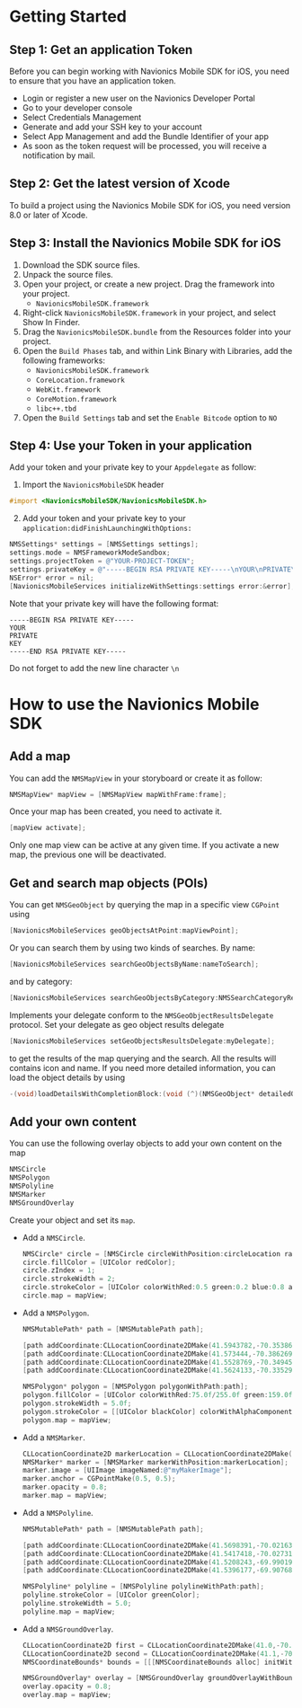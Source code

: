 # Getting Started

## Step 1:  Get an application Token
Before you can begin working with Navionics Mobile SDK for iOS, you need to ensure that you have an application token.

* Login or register a new user on the Navionics Developer Portal
* Go to your developer console
* Select Credentials Management
* Generate and add your SSH key to your account
* Select App Management and add the Bundle Identifier of your app
* As soon as the token request will be processed, you will receive a notification by mail.

## Step 2:  Get the latest version of Xcode
To build a project using the Navionics Mobile SDK for iOS, you need version 8.0 or later of Xcode.


## Step 3:  Install the Navionics Mobile SDK for iOS

1. Download the SDK source files.
2. Unpack the source files.
3. Open your project, or create a new project. Drag the framework into your project.
	* `NavionicsMobileSDK.framework`
4. Right-click `NavionicsMobileSDK.framework` in your project, and select Show In Finder.
5. Drag the `NavionicsMobileSDK.bundle` from the Resources folder into your project.
6. Open the `Build Phases` tab, and within Link Binary with Libraries, add the following frameworks:
	* `NavionicsMobileSDK.framework`
	* `CoreLocation.framework`
	* `WebKit.framework`
	* `CoreMotion.framework`
	* `libc++.tbd`
7. Open the `Build Settings` tab and set the `Enable Bitcode` option to `NO`



## Step 4:  Use your Token in your application

Add your token and your private key to your `Appdelegate` as follow:

1. Import the `NavionicsMobileSDK` header
```objective-c 
#import <NavionicsMobileSDK/NavionicsMobileSDK.h>
```
2. Add your token and your private key to your `application:didFinishLaunchingWithOptions:`
```objective-c
NMSSettings* settings = [NMSSettings settings];
settings.mode = NMSFrameworkModeSandbox;
settings.projectToken = @"YOUR-PROJECT-TOKEN";
settings.privateKey = @"-----BEGIN RSA PRIVATE KEY-----\nYOUR\nPRIVATE\nKEY\n-----END RSA PRIVATE KEY-----\n";
NSError* error = nil;
[NavionicsMobileServices initializeWithSettings:settings error:&error];
```
Note that your private key will have the following format:
```
-----BEGIN RSA PRIVATE KEY-----
YOUR
PRIVATE
KEY
-----END RSA PRIVATE KEY-----
```

Do not forget to add the new line character `\n`

How to use the Navionics Mobile SDK
================

## Add a map

You can add the ```NMSMapView``` in your storyboard or create it as follow:
```objective-c
NMSMapView* mapView = [NMSMapView mapWithFrame:frame];
```
Once your map has been created, you need to activate it.
```objective-c
[mapView activate];
```
Only one map view can be active at any given time. If you activate a new map, the previous one will be deactivated.

## Get and search map objects (POIs)
You can get ```NMSGeoObject``` by querying the map in a specific view ```CGPoint``` using
```objective-c
[NavionicsMobileServices geoObjectsAtPoint:mapViewPoint];
```
Or you can search them by using two kinds of searches. 
By name:
```objective-c
[NavionicsMobileServices searchGeoObjectsByName:nameToSearch];
```
and by category:
```objective-c
[NavionicsMobileServices searchGeoObjectsByCategory:NMSSearchCategoryRestaurant];
```

Implements your delegate conform to the ```NMSGeoObjectResultsDelegate``` protocol.
Set your delegate as geo object results delegate 
```objective-c
[NavionicsMobileServices setGeoObjectsResultsDelegate:myDelegate];
```
to get the results of the map querying and the search.
All the results will contains icon and name. If you need more detailed information, you can load the object details by using
```objective-c
-(void)loadDetailsWithCompletionBlock:(void (^)(NMSGeoObject* detailedObject))completion;
```

## Add your own content
You can use the following overlay objects to add your own content on the map
```objective-c
NMSCircle
NMSPolygon
NMSPolyline
NMSMarker
NMSGroundOverlay
```
Create your object and set its ```map```.

* Add a ```NMSCircle```.
	```objective-c
	NMSCircle* circle = [NMSCircle circleWithPosition:circleLocation radius:250];
	circle.fillColor = [UIColor redColor];
	circle.zIndex = 1;
	circle.strokeWidth = 2;
	circle.strokeColor = [UIColor colorWithRed:0.5 green:0.2 blue:0.8 alpha:0.5];
	circle.map = mapView;
	```

* Add a ```NMSPolygon```.
	```objective-c
	NMSMutablePath* path = [NMSMutablePath path];
	
	[path addCoordinate:CLLocationCoordinate2DMake(41.5943782,-70.3538668)];
	[path addCoordinate:CLLocationCoordinate2DMake(41.573444,-70.3862691)];
	[path addCoordinate:CLLocationCoordinate2DMake(41.5528769,-70.3494521)];
	[path addCoordinate:CLLocationCoordinate2DMake(41.5624133,-70.3352917)];
	
	NMSPolygon* polygon = [NMSPolygon polygonWithPath:path];
	polygon.fillColor = [UIColor colorWithRed:75.0f/255.0f green:159.0f/255.0f blue:101.0f/255.0f alpha:0.7f];
	polygon.strokeWidth = 5.0f;
	polygon.strokeColor = [[UIColor blackColor] colorWithAlphaComponent:0.5];
	polygon.map = mapView;
	```

* Add a ```NMSMarker```.
	```objective-c
	CLLocationCoordinate2D markerLocation = CLLocationCoordinate2DMake(41.6229011,-70.285697);
	NMSMarker* marker = [NMSMarker markerWithPosition:markerLocation];
	marker.image = [UIImage imageNamed:@"myMakerImage"];
	marker.anchor = CGPointMake(0.5, 0.5);
	marker.opacity = 0.8;
	marker.map = mapView;
	```

* Add a ```NMSPolyline```.
	```objective-c
	NMSMutablePath* path = [NMSMutablePath path];
	
	[path addCoordinate:CLLocationCoordinate2DMake(41.5698391,-70.0216346)];
	[path addCoordinate:CLLocationCoordinate2DMake(41.5417418,-70.0273104)];
	[path addCoordinate:CLLocationCoordinate2DMake(41.5208243,-69.9901994)];
	[path addCoordinate:CLLocationCoordinate2DMake(41.5396177,-69.9076818)];
	
	NMSPolyline* polyline = [NMSPolyline polylineWithPath:path];
	polyline.strokeColor = [UIColor greenColor];
	polyline.strokeWidth = 5.0;
	polyline.map = mapView;
	```

* Add a ```NMSGroundOverlay```.
	```objective-c
	CLLocationCoordinate2D first = CLLocationCoordinate2DMake(41.0,-70.0);
	CLLocationCoordinate2D second = CLLocationCoordinate2DMake(41.1,-70.1);
	NMSCoordinateBounds* bounds = [[[NMSCoordinateBounds alloc] initWithCoordinate:first coordinate:second] autorelease];
	
	NMSGroundOverlay* overlay = [NMSGroundOverlay groundOverlayWithBounds:bounds image:[UIImage imageNamed:@"myImage"]];
	overlay.opacity = 0.8;
	overlay.map = mapView;
	```

